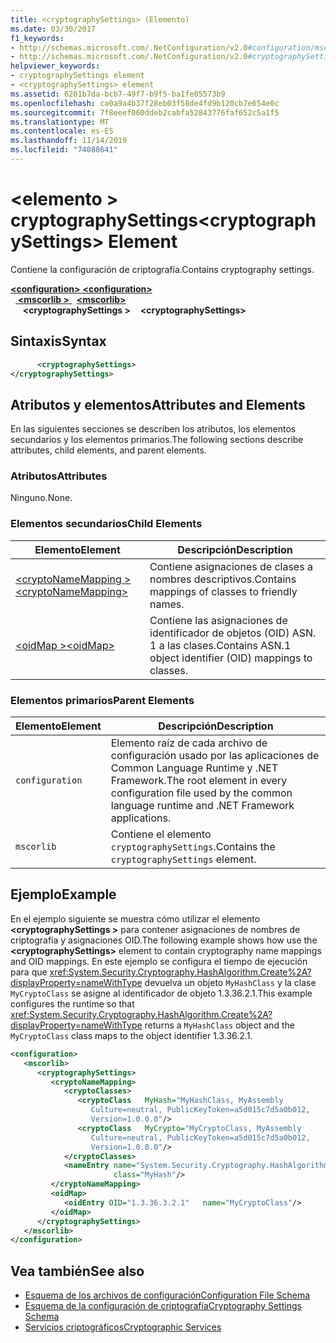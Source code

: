 ```yaml
---
title: <cryptographySettings> (Elemento)
ms.date: 03/30/2017
f1_keywords:
- http://schemas.microsoft.com/.NetConfiguration/v2.0#configuration/mscorlib/cryptographySettings
- http://schemas.microsoft.com/.NetConfiguration/v2.0#cryptographySettings
helpviewer_keywords:
- cryptographySettings element
- <cryptographySettings> element
ms.assetid: 6201b7da-bcb7-49f7-b9f5-ba1fe05573b9
ms.openlocfilehash: ca0a9a4b37f28eb03f58de4fd9b120cb7e654e0c
ms.sourcegitcommit: 7f8eeef060ddeb2cabfa52843776faf652c5a1f5
ms.translationtype: MT
ms.contentlocale: es-ES
ms.lasthandoff: 11/14/2019
ms.locfileid: "74088641"
---
```

# <a name="cryptographysettings-element"></a><span data-ttu-id="a8ce1-102">\<elemento > cryptographySettings</span><span class="sxs-lookup"><span data-stu-id="a8ce1-102">\<cryptographySettings> Element</span></span>
<span data-ttu-id="a8ce1-103">Contiene la configuración de criptografía.</span><span class="sxs-lookup"><span data-stu-id="a8ce1-103">Contains cryptography settings.</span></span>  

<span data-ttu-id="a8ce1-104">[ **\<configuration>** ](../configuration-element.md)</span><span class="sxs-lookup"><span data-stu-id="a8ce1-104">[**\<configuration>**](../configuration-element.md)</span></span>\
<span data-ttu-id="a8ce1-105">&nbsp;&nbsp;[ **\<mscorlib >** ](mscorlib-element-for-cryptography-settings.md)</span><span class="sxs-lookup"><span data-stu-id="a8ce1-105">&nbsp;&nbsp;[**\<mscorlib>**](mscorlib-element-for-cryptography-settings.md)</span></span>\
<span data-ttu-id="a8ce1-106">&nbsp;&nbsp;&nbsp;&nbsp; **\<cryptographySettings >**</span><span class="sxs-lookup"><span data-stu-id="a8ce1-106">&nbsp;&nbsp;&nbsp;&nbsp;**\<cryptographySettings>**</span></span>

## <a name="syntax"></a><span data-ttu-id="a8ce1-107">Sintaxis</span><span class="sxs-lookup"><span data-stu-id="a8ce1-107">Syntax</span></span>  
  
```xml  
      <cryptographySettings>   
</cryptographySettings>  
```  
  
## <a name="attributes-and-elements"></a><span data-ttu-id="a8ce1-108">Atributos y elementos</span><span class="sxs-lookup"><span data-stu-id="a8ce1-108">Attributes and Elements</span></span>  
 <span data-ttu-id="a8ce1-109">En las siguientes secciones se describen los atributos, los elementos secundarios y los elementos primarios.</span><span class="sxs-lookup"><span data-stu-id="a8ce1-109">The following sections describe attributes, child elements, and parent elements.</span></span>  
  
### <a name="attributes"></a><span data-ttu-id="a8ce1-110">Atributos</span><span class="sxs-lookup"><span data-stu-id="a8ce1-110">Attributes</span></span>  
 <span data-ttu-id="a8ce1-111">Ninguno.</span><span class="sxs-lookup"><span data-stu-id="a8ce1-111">None.</span></span>  
  
### <a name="child-elements"></a><span data-ttu-id="a8ce1-112">Elementos secundarios</span><span class="sxs-lookup"><span data-stu-id="a8ce1-112">Child Elements</span></span>  
  
|<span data-ttu-id="a8ce1-113">Elemento</span><span class="sxs-lookup"><span data-stu-id="a8ce1-113">Element</span></span>|<span data-ttu-id="a8ce1-114">Descripción</span><span class="sxs-lookup"><span data-stu-id="a8ce1-114">Description</span></span>|  
|-------------|-----------------|  
|[<span data-ttu-id="a8ce1-115">\<cryptoNameMapping ></span><span class="sxs-lookup"><span data-stu-id="a8ce1-115">\<cryptoNameMapping></span></span>](cryptonamemapping-element.md)|<span data-ttu-id="a8ce1-116">Contiene asignaciones de clases a nombres descriptivos.</span><span class="sxs-lookup"><span data-stu-id="a8ce1-116">Contains mappings of classes to friendly names.</span></span>|  
|[<span data-ttu-id="a8ce1-117">\<oidMap ></span><span class="sxs-lookup"><span data-stu-id="a8ce1-117">\<oidMap></span></span>](oidmap-element.md)|<span data-ttu-id="a8ce1-118">Contiene las asignaciones de identificador de objetos (OID) ASN. 1 a las clases.</span><span class="sxs-lookup"><span data-stu-id="a8ce1-118">Contains ASN.1 object identifier (OID) mappings to classes.</span></span>|  
  
### <a name="parent-elements"></a><span data-ttu-id="a8ce1-119">Elementos primarios</span><span class="sxs-lookup"><span data-stu-id="a8ce1-119">Parent Elements</span></span>  
  
|<span data-ttu-id="a8ce1-120">Elemento</span><span class="sxs-lookup"><span data-stu-id="a8ce1-120">Element</span></span>|<span data-ttu-id="a8ce1-121">Descripción</span><span class="sxs-lookup"><span data-stu-id="a8ce1-121">Description</span></span>|  
|-------------|-----------------|  
|`configuration`|<span data-ttu-id="a8ce1-122">Elemento raíz de cada archivo de configuración usado por las aplicaciones de Common Language Runtime y .NET Framework.</span><span class="sxs-lookup"><span data-stu-id="a8ce1-122">The root element in every configuration file used by the common language runtime and .NET Framework applications.</span></span>|  
|`mscorlib`|<span data-ttu-id="a8ce1-123">Contiene el elemento `cryptographySettings`.</span><span class="sxs-lookup"><span data-stu-id="a8ce1-123">Contains the `cryptographySettings` element.</span></span>|  
  
## <a name="example"></a><span data-ttu-id="a8ce1-124">Ejemplo</span><span class="sxs-lookup"><span data-stu-id="a8ce1-124">Example</span></span>  
 <span data-ttu-id="a8ce1-125">En el ejemplo siguiente se muestra cómo utilizar el elemento **\<cryptographySettings >** para contener asignaciones de nombres de criptografía y asignaciones OID.</span><span class="sxs-lookup"><span data-stu-id="a8ce1-125">The following example shows how use the **\<cryptographySettings>** element to contain cryptography name mappings and OID mappings.</span></span> <span data-ttu-id="a8ce1-126">En este ejemplo se configura el tiempo de ejecución para que <xref:System.Security.Cryptography.HashAlgorithm.Create%2A?displayProperty=nameWithType> devuelva un objeto `MyHashClass` y la clase `MyCryptoClass` se asigne al identificador de objeto 1.3.36.2.1.</span><span class="sxs-lookup"><span data-stu-id="a8ce1-126">This example configures the runtime so that <xref:System.Security.Cryptography.HashAlgorithm.Create%2A?displayProperty=nameWithType> returns a `MyHashClass` object and the `MyCryptoClass` class maps to the object identifier 1.3.36.2.1.</span></span>  
  
```xml  
<configuration>  
   <mscorlib>  
      <cryptographySettings>  
         <cryptoNameMapping>  
            <cryptoClasses>  
               <cryptoClass   MyHash="MyHashClass, MyAssembly  
                  Culture=neutral, PublicKeyToken=a5d015c7d5a0b012,  
                  Version=1.0.0.0"/>  
               <cryptoClass   MyCrypto="MyCryptoClass, MyAssembly  
                  Culture=neutral, PublicKeyToken=a5d015c7d5a0b012,  
                  Version=1.0.0.0"/>  
            </cryptoClasses>  
            <nameEntry name="System.Security.Cryptography.HashAlgorithm"  
                       class="MyHash"/>  
         </cryptoNameMapping>  
         <oidMap>  
            <oidEntry OID="1.3.36.3.2.1"   name="MyCryptoClass"/>  
         </oidMap>  
      </cryptographySettings>  
   </mscorlib>  
</configuration>  
```  
  
## <a name="see-also"></a><span data-ttu-id="a8ce1-127">Vea también</span><span class="sxs-lookup"><span data-stu-id="a8ce1-127">See also</span></span>

- [<span data-ttu-id="a8ce1-128">Esquema de los archivos de configuración</span><span class="sxs-lookup"><span data-stu-id="a8ce1-128">Configuration File Schema</span></span>](../index.md)
- [<span data-ttu-id="a8ce1-129">Esquema de la configuración de criptografía</span><span class="sxs-lookup"><span data-stu-id="a8ce1-129">Cryptography Settings Schema</span></span>](index.md)
- [<span data-ttu-id="a8ce1-130">Servicios criptográficos</span><span class="sxs-lookup"><span data-stu-id="a8ce1-130">Cryptographic Services</span></span>](../../../../standard/security/cryptographic-services.md)
